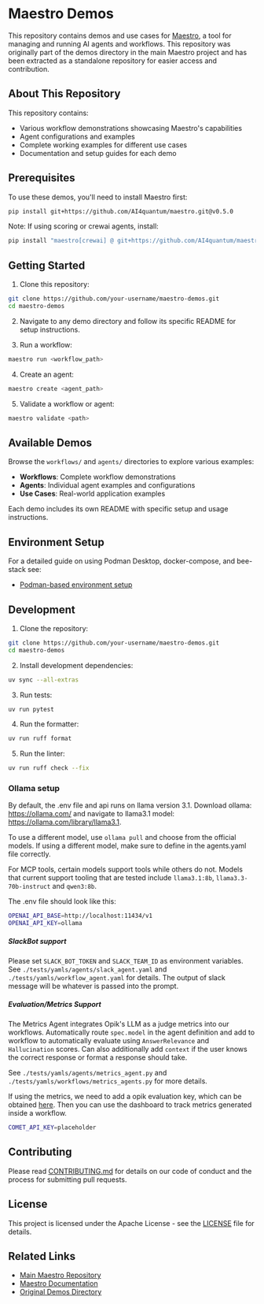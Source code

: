 # Maestro Demos

This repository contains demos and use cases for [Maestro](https://github.com/AI4quantum/maestro), a tool for managing and running AI agents and workflows. This repository was originally part of the demos directory in the main Maestro project and has been extracted as a standalone repository for easier access and contribution.

## About This Repository

This repository contains:
- Various workflow demonstrations showcasing Maestro's capabilities
- Agent configurations and examples
- Complete working examples for different use cases
- Documentation and setup guides for each demo

## Prerequisites

To use these demos, you'll need to install Maestro first:

```bash
pip install git+https://github.com/AI4quantum/maestro.git@v0.5.0
```

Note: If using scoring or crewai agents, install:
```bash
pip install "maestro[crewai] @ git+https://github.com/AI4quantum/maestro.git@v0.5.0"
```

## Getting Started

1. Clone this repository:
```bash
git clone https://github.com/your-username/maestro-demos.git
cd maestro-demos
```

2. Navigate to any demo directory and follow its specific README for setup instructions.

3. Run a workflow:
```bash
maestro run <workflow_path>
```

4. Create an agent:
```bash
maestro create <agent_path>
```

5. Validate a workflow or agent:
```bash
maestro validate <path>
```

## Available Demos

Browse the `workflows/` and `agents/` directories to explore various examples:

- **Workflows**: Complete workflow demonstrations
- **Agents**: Individual agent examples and configurations
- **Use Cases**: Real-world application examples

Each demo includes its own README with specific setup and usage instructions.

## Environment Setup

For a detailed guide on using Podman Desktop, docker-compose, and bee-stack see:

- [Podman-based environment setup](docs/podman-setup.md)

## Development

1. Clone the repository:
```bash
git clone https://github.com/your-username/maestro-demos.git
cd maestro-demos
```

2. Install development dependencies:
```bash
uv sync --all-extras
```

3. Run tests:
```bash
uv run pytest
```

4. Run the formatter:
```bash
uv run ruff format
```

5. Run the linter:
```bash
uv run ruff check --fix
```

### Ollama setup

By default, the .env file and api runs on llama version 3.1. Download ollama: <https://ollama.com/>
and navigate to llama3.1 model: <https://ollama.com/library/llama3.1>.

To use a different model, use `ollama pull` and choose from the official models. If using a different model, make sure to define in the agents.yaml file correctly.

For MCP tools, certain models support tools while others do not. Models that current support tooling that are tested include `llama3.1:8b`, `llama3.3-70b-instruct` and `qwen3:8b`.

The .env file should look like this:

```bash
OPENAI_API_BASE=http://localhost:11434/v1
OPENAI_API_KEY=ollama
```

##### SlackBot support

Please set `SLACK_BOT_TOKEN` and `SLACK_TEAM_ID` as environment variables. See `./tests/yamls/agents/slack_agent.yaml` and `./tests/yamls/workflow_agent.yaml` for details. The output of slack message will be whatever is passed into the prompt.

##### Evaluation/Metrics Support

The Metrics Agent integrates Opik's LLM as a judge metrics into our workflows. Automatically route `spec.model` in the agent definition and add to workflow to automatically evaluate using `AnswerRelevance` and `Hallucination` scores. Can also additionally add `context` if the user knows the correct response or format a response should take.

See `./tests/yamls/agents/metrics_agent.py` and `./tests/yamls/workflows/metrics_agents.py` for more details.

If using the metrics, we need to add a opik evaluation key, which can be obtained [here](https://www.comet.com/opik/). Then you can use the dashboard to track metrics generated inside a workflow.

```bash
COMET_API_KEY=placeholder
```

## Contributing

Please read [CONTRIBUTING.md](CONTRIBUTING.md) for details on our code of conduct and the process for submitting pull requests.

## License

This project is licensed under the Apache License - see the [LICENSE](LICENSE) file for details.

## Related Links

- [Main Maestro Repository](https://github.com/AI4quantum/maestro)
- [Maestro Documentation](https://github.com/AI4quantum/maestro)
- [Original Demos Directory](https://github.com/AI4quantum/maestro/tree/main/demos)
